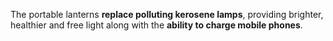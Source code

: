 The portable lanterns **replace polluting kerosene lamps**, providing brighter, healthier and free light along with the **ability to charge mobile phones**. 